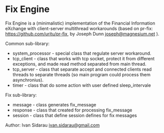 Fix Engine 
==========

Fix Engine is a (minimalistic) implementation of the Financial Information eXchange 
with client-server multithread workarounds (based on pr-fix: https://github.com/uritu/pr-fix, by Joseph Dunn <joseph@magnesium.net> ).

Common sub-library:
 * system_processor - special class that regulate server workaround.
 * tcp_client - class that works with tcp socket, protect it from different exceptions, and made read method separated from main thread.
 * tcp_server - class that separate accept and connected clients read threads to separate threads (so main program could process them asynchronius).
 * timer - class that do some action with user defined sleep_intervale

Fix sub-library:
 * message - class generates fix_message
 * response - class that created for processing fix_message
 * session - class that define session defines for fix messages

Author: Ivan Sidarau <ivan.sidarau@gmail.com>
